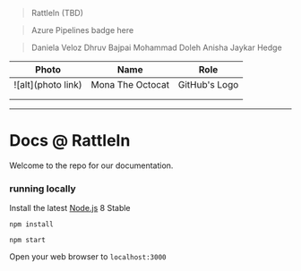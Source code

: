 
> RattleIn (TBD)

> Azure Pipelines badge here

> Daniela Veloz
> Dhruv Bajpai
> Mohammad Doleh
> Anisha Jaykar Hedge


| Photo              | Name             | Role          |
|--------------------|------------------|---------------|
| ![alt](photo link) | Mona The Octocat | GitHub's Logo |
|                    |                  |               |
|                    |                  |               |

----

# Docs @ RattleIn
Welcome to the repo for our documentation.
### running locally

Install the latest [Node.js](http://nodejs.org) 8 Stable

`npm install`

`npm start`

Open your web browser to `localhost:3000`

